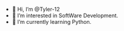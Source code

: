 - 👋 Hi, I’m @Tyler-12
- 👀 I’m interested in SoftWare Development.
- 🌱 I’m currently learning Python.

<!---
Tyler-12/Tyler-12 is a ✨ special ✨ repository because its `README.md` (this file) appears on your GitHub profile.
You can click the Preview link to take a look at your changes.
--->
